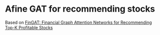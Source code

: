 # Afine GAT for recommending stocks
Based on [FinGAT: Financial Graph Attention Networks for Recommending Top-K Profitable Stocks](https://arxiv.org/abs/2106.10159)